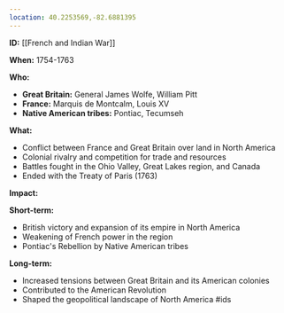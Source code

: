 ```yaml
---
location: 40.2253569,-82.6881395
---
```

**ID:** [[French and Indian War]]

**When:** 1754-1763

**Who:**

* **Great Britain:** General James Wolfe, William Pitt
* **France:** Marquis de Montcalm, Louis XV
* **Native American tribes:** Pontiac, Tecumseh

**What:**

* Conflict between France and Great Britain over land in North America
* Colonial rivalry and competition for trade and resources
* Battles fought in the Ohio Valley, Great Lakes region, and Canada
* Ended with the Treaty of Paris (1763)

**Impact:**

**Short-term:**

* British victory and expansion of its empire in North America
* Weakening of French power in the region
* Pontiac's Rebellion by Native American tribes

**Long-term:**

* Increased tensions between Great Britain and its American colonies
* Contributed to the American Revolution
* Shaped the geopolitical landscape of North America
#ids
